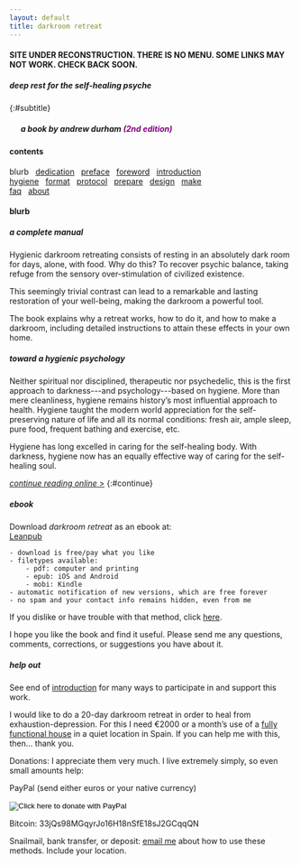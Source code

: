 ```yaml
---
layout: default
title: darkroom retreat
---
```


#### SITE UNDER RECONSTRUCTION. THERE IS NO MENU. SOME LINKS MAY NOT WORK. CHECK BACK SOON.

##### deep rest for the self-healing psyche
{:#subtitle}

<h5>&nbsp; &nbsp; &nbsp; <em>a book</em> by andrew durham <span style="color:purple">(2nd edition)</span></h5>

#### contents
blurb &nbsp; [dedication](/dedication) &nbsp; [preface](/preface/) &nbsp; [foreword](/foreword/) &nbsp; [introduction](/introduction/)  
[hygiene](/hygiene/) &nbsp; [format](/format/) &nbsp; [protocol](/protocol/) &nbsp; [prepare](/prepare/) &nbsp; [design](/design/) &nbsp; [make](/make/)  
[faq](/faq/) &nbsp; [about](/about/)  

#### blurb

##### a complete manual

Hygienic darkroom retreating consists of resting in an absolutely dark room for days, alone, with food. Why do this? To recover psychic balance, taking refuge from the sensory over-stimulation of civilized existence.

This seemingly trivial contrast can lead to a remarkable and lasting restoration of your well-being, making the darkroom a powerful tool.

The book explains why a retreat works, how to do it, and how to make a darkroom, including detailed instructions to attain these effects in your own home.

##### toward a hygienic psychology

Neither spiritual nor disciplined, therapeutic nor psychedelic, this is the first approach to darkness---and psychology---based on hygiene. More than mere cleanliness, hygiene remains history’s most influential approach to health. Hygiene taught the modern world appreciation for the self-preserving nature of life and all its normal conditions: fresh air, ample sleep, pure food, frequent bathing and exercise, etc.

Hygiene has long excelled in caring for the self-healing body. With darkness, hygiene now has an equally effective way of caring for the self-healing soul.

[_continue reading online_ &gt;](/dedication/)
{:#continue}

<a name="ebook"></a>

##### ebook

Download _darkroom retreat_ as an ebook at:  
[Leanpub](https://leanpub.com/darkroomretreat)

    - download is free/pay what you like
    - filetypes available:
        - pdf: computer and printing
        - epub: iOS and Android
        - mobi: Kindle
    - automatic notification of new versions, which are free forever
    - no spam and your contact info remains hidden, even from me

If you dislike or have trouble with that method, click [here](/ebook/). 

I hope you like the book and find it useful. Please send me any questions, comments, corrections, or suggestions you have about it.

##### help out

See end of [introduction](/introduction) for many ways to participate in and support this work. 

I would like to do a 20-day darkroom retreat in order to heal from exhaustion-depression. For this I need €2000 or a month’s use of a [fully functional house](/design) in a quiet location in Spain. If you can help me with this, then... thank you. 

Donations: I appreciate them very much. I live extremely simply, so even small amounts help:

PayPal (send either euros or your native currency)
<form action="https://www.paypal.com/cgi-bin/webscr" method="post" target="_top">
<input name="cmd" value="_s-xclick" type="hidden">
<input name="hosted_button_id" value="N42QEX8Y2YZTC" type="hidden">
<input src="https://www.paypalobjects.com/en_US/i/btn/btn_donate_SM.gif" name="submit" alt="Click here to donate with PayPal" border="0" type="image">
<img alt="" src="https://www.paypalobjects.com/en_US/i/scr/pixel.gif" border="0" height="1" width="1">
</form>

Bitcoin:
33jQs98MGqyrJo16H18nSfE18sJ2GCqqQN

Snailmail, bank transfer, or deposit: [email me](/about) about how to use these methods. Include your location.

<!-- 
![cover image](/img/book/adcf.jpg)

- **contents**
- [dedication](/dedication)
- [preface](/preface/)
- [introduction](/introduction/)
- [hygiene](/hygiene/)
- [format](/format/)
- [protocol](/protocol/)
- [prepare](/prepare/)
- [design](/design/)
- [make](/make/)
- [faq](/faq/)
- [about](/about/)
{:.submenu}
-->

<!-- 

<form action="https://www.paypal.com/cgi-bin/webscr" method="post" target="_top">
<input type="hidden" name="cmd" value="_s-xclick">
<input type="hidden" name="hosted_button_id" value="5FQWNH59N7KZY">
<table>
<tr><td><input type="hidden" name="on0" value="Delivery in US">Delivery in US</td></tr><tr><td><select name="os0">
	<option value="1 copy">1 copy $10.00 USD</option>
	<option value="4 copies">4 copies $24.00 USD</option>
	<option value="12 copies">12 copies $60.00 USD</option>
	<option value="48 copies">48 copies $96.00 USD</option>
</select> </td></tr>
</table>
<input type="hidden" name="currency_code" value="USD">
<input type="image" src="https://www.paypalobjects.com/en_US/i/btn/btn_buynow_SM.gif" border="0" name="submit" alt="PayPal - The safer, easier way to pay online!">
<img alt="" border="0" src="https://www.paypalobjects.com/en_US/i/scr/pixel.gif" width="1" height="1">
</form>

- [Dwolla]() (US only) -->

<!-- <h4 id="booklet">buy book</h4>

108 pages, softcover
Quantity/price (postpaid)

<form action="https://www.paypal.com/cgi-bin/webscr" method="post" target="_top">
<input type="hidden" name="cmd" value="_s-xclick">
<input type="hidden" name="hosted_button_id" value="GET NEW CODE">
<table>
<tr><td><input type="hidden" name="on0" value="Delivery in Europe">Delivery in Europe</td></tr><tr><td><select name="os0">
	<option value="1 copy">1 copy €8.00 EUR</option>
	<option value="4 copies">4 copies €20.00 EUR</option>
	<option value="12 copies">12 copies €48.00 EUR</option>
	<option value="48 copies">48 copies €72.00 EUR</option>
</select> </td></tr>
</table>
<input type="hidden" name="currency_code" value="EUR">
<input type="image" src="https://www.paypalobjects.com/en_US/i/btn/btn_buynow_SM.gif" border="0" name="submit" alt="Click here to pay with PayPal">
<img alt="" border="0" src="https://www.paypalobjects.com/en_US/i/scr/pixel.gif" width="1" height="1">
</form>

Delivery in US - _Coming Soon_ --> 
